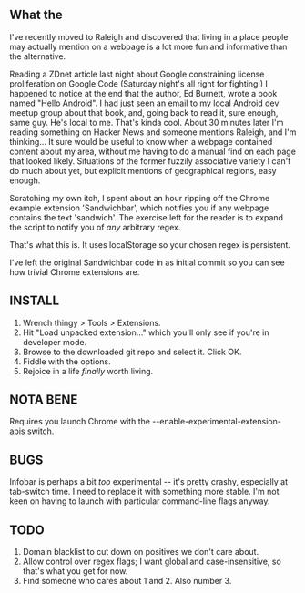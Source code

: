 What the
-------
I've recently moved to Raleigh and discovered that living in a place people may actually mention on a webpage is a lot more fun and informative than the alternative.

Reading a ZDnet article last night about Google constraining license proliferation on Google Code (Saturday night's all right for fighting!) I happened to notice at the end that the author, Ed Burnett, wrote a book named "Hello Android". I had just seen an email to my local Android dev meetup group about that book, and, going back to read it, sure enough, same guy. He's local to me. That's kinda cool. About 30 minutes later I'm reading something on Hacker News and someone mentions Raleigh, and I'm thinking... It sure would be useful to know when a webpage contained content about my area, without me having to do a manual find on each page that looked likely. Situations of the former fuzzily associative variety I can't do much about yet, but explicit mentions of geographical regions, easy enough.

Scratching my own itch, I spent about an hour ripping off the Chrome example extension 'Sandwichbar', which notifies you if any webpage contains the text 'sandwich'. The exercise left for the reader is to expand the script to notify you of *any* arbitrary regex.

That's what this is. It uses localStorage so your chosen regex is persistent.

I've left the original Sandwichbar code in as initial commit so you can see how trivial Chrome extensions are.

INSTALL
-------
1. Wrench thingy > Tools > Extensions. 
2. Hit "Load unpacked extension..." which you'll only see if you're in developer mode. 
3. Browse to the downloaded git repo and select it. Click OK. 
4. Fiddle with the options.
5. Rejoice in a life *finally* worth living.

NOTA BENE
---------
Requires you launch Chrome with the --enable-experimental-extension-apis switch.

BUGS
----
Infobar is perhaps a bit *too* experimental -- it's pretty crashy, especially at tab-switch time. I need to replace it with something more stable. I'm not keen on having to launch with particular command-line flags anyway.

TODO
----
1. Domain blacklist to cut down on positives we don't care about.
2. Allow control over regex flags; I want global and case-insensitive, so that's what you get for now.
3. Find someone who cares about 1 and 2. Also number 3.